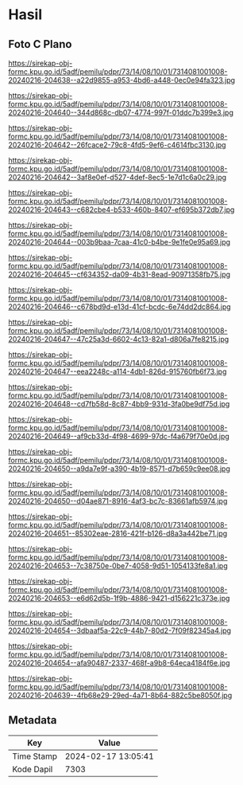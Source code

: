 # Hasil

## Foto C Plano

https://sirekap-obj-formc.kpu.go.id/5adf/pemilu/pdpr/73/14/08/10/01/7314081001008-20240216-204638--a22d9855-a953-4bd6-a448-0ec0e94fa323.jpg

https://sirekap-obj-formc.kpu.go.id/5adf/pemilu/pdpr/73/14/08/10/01/7314081001008-20240216-204640--344d868c-db07-4774-997f-01ddc7b399e3.jpg

https://sirekap-obj-formc.kpu.go.id/5adf/pemilu/pdpr/73/14/08/10/01/7314081001008-20240216-204642--26fcace2-79c8-4fd5-9ef6-c4614fbc3130.jpg

https://sirekap-obj-formc.kpu.go.id/5adf/pemilu/pdpr/73/14/08/10/01/7314081001008-20240216-204642--3af8e0ef-d527-4def-8ec5-1e7d1c6a0c29.jpg

https://sirekap-obj-formc.kpu.go.id/5adf/pemilu/pdpr/73/14/08/10/01/7314081001008-20240216-204643--c682cbe4-b533-460b-8407-ef695b372db7.jpg

https://sirekap-obj-formc.kpu.go.id/5adf/pemilu/pdpr/73/14/08/10/01/7314081001008-20240216-204644--003b9baa-7caa-41c0-b4be-9e1fe0e95a69.jpg

https://sirekap-obj-formc.kpu.go.id/5adf/pemilu/pdpr/73/14/08/10/01/7314081001008-20240216-204645--cf634352-da09-4b31-8ead-90971358fb75.jpg

https://sirekap-obj-formc.kpu.go.id/5adf/pemilu/pdpr/73/14/08/10/01/7314081001008-20240216-204646--c678bd9d-e13d-41cf-bcdc-6e74dd2dc864.jpg

https://sirekap-obj-formc.kpu.go.id/5adf/pemilu/pdpr/73/14/08/10/01/7314081001008-20240216-204647--47c25a3d-6602-4c13-82a1-d806a7fe8215.jpg

https://sirekap-obj-formc.kpu.go.id/5adf/pemilu/pdpr/73/14/08/10/01/7314081001008-20240216-204647--eea2248c-a114-4db1-826d-915760fb6f73.jpg

https://sirekap-obj-formc.kpu.go.id/5adf/pemilu/pdpr/73/14/08/10/01/7314081001008-20240216-204648--cd7fb58d-8c87-4bb9-931d-3fa0be9df75d.jpg

https://sirekap-obj-formc.kpu.go.id/5adf/pemilu/pdpr/73/14/08/10/01/7314081001008-20240216-204649--af9cb33d-4f98-4699-97dc-f4a679f70e0d.jpg

https://sirekap-obj-formc.kpu.go.id/5adf/pemilu/pdpr/73/14/08/10/01/7314081001008-20240216-204650--a9da7e9f-a390-4b19-8571-d7b659c9ee08.jpg

https://sirekap-obj-formc.kpu.go.id/5adf/pemilu/pdpr/73/14/08/10/01/7314081001008-20240216-204650--d04ae871-8916-4af3-bc7c-83661afb5974.jpg

https://sirekap-obj-formc.kpu.go.id/5adf/pemilu/pdpr/73/14/08/10/01/7314081001008-20240216-204651--85302eae-2816-421f-b126-d8a3a442be71.jpg

https://sirekap-obj-formc.kpu.go.id/5adf/pemilu/pdpr/73/14/08/10/01/7314081001008-20240216-204653--7c38750e-0be7-4058-9d51-1054133fe8a1.jpg

https://sirekap-obj-formc.kpu.go.id/5adf/pemilu/pdpr/73/14/08/10/01/7314081001008-20240216-204653--e6d62d5b-1f9b-4886-9421-d156221c373e.jpg

https://sirekap-obj-formc.kpu.go.id/5adf/pemilu/pdpr/73/14/08/10/01/7314081001008-20240216-204654--3dbaaf5a-22c9-44b7-80d2-7f09f82345a4.jpg

https://sirekap-obj-formc.kpu.go.id/5adf/pemilu/pdpr/73/14/08/10/01/7314081001008-20240216-204654--afa90487-2337-468f-a9b8-64eca4184f6e.jpg

https://sirekap-obj-formc.kpu.go.id/5adf/pemilu/pdpr/73/14/08/10/01/7314081001008-20240216-204639--4fb68e29-29ed-4a71-8b64-882c5be8050f.jpg


## Metadata

| Key        | Value               |
| ---------- | ------------------- |
| Time Stamp | 2024-02-17 13:05:41 |
| Kode Dapil | 7303                |



